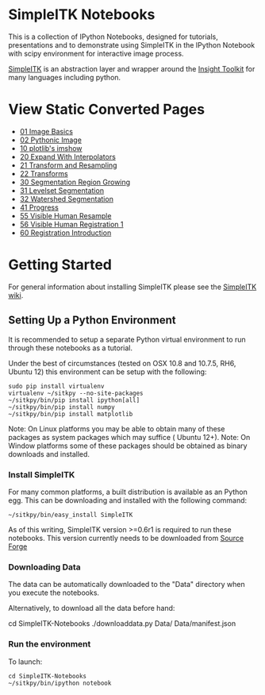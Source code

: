 # SimpleITK Notebooks

This is a collection of IPython Notebooks, designed for tutorials, presentations and to demonstrate using SimpleITK in the IPython Notebook with scipy environment for interactive image process.

[SimpleITK](http://www.simpleitk.org) is an abstraction layer and wrapper around the [Insight Toolkit](http://www.itk.org) for many languages including python.

# View Static Converted Pages

- [01 Image Basics](http://insightsoftwareconsortium.github.io/SimpleITK-Notebooks/01_Image_Basics.html) 
- [02 Pythonic Image](http://insightsoftwareconsortium.github.io/SimpleITK-Notebooks/02_Pythonic_Image.html)
- [10 plotlib's imshow](http://insightsoftwareconsortium.github.io/SimpleITK-Notebooks/10_matplotlib's_imshow.html)
- [20 Expand With Interpolators](http://insightsoftwareconsortium.github.io/SimpleITK-Notebooks/20_Expand_With_Interpolators.html)
- [21 Transform and Resampling](http://insightsoftwareconsortium.github.io/SimpleITK-Notebooks/21_Transform_and_Resampling.html)
- [22 Transforms](http://insightsoftwareconsortium.github.io/SimpleITK-Notebooks/22_Transforms.html)
- [30 Segmentation Region Growing](http://insightsoftwareconsortium.github.io/SimpleITK-Notebooks/30_Segmentation_Region_Growing.html)
- [31 Levelset Segmentation](http://insightsoftwareconsortium.github.io/SimpleITK-Notebooks/31_Levelset_Segmentation.html)
- [32 Watershed Segmentation](http://insightsoftwareconsortium.github.io/SimpleITK-Notebooks/32_Watersheds_Segmentation.html)
- [41 Progress](http://insightsoftwareconsortium.github.io/SimpleITK-Notebooks/41_Progress.html)
- [55 Visible Human Resample](http://insightsoftwareconsortium.github.io/SimpleITK-Notebooks/55_VH_Resample.html)
- [56 Visible Human Registration 1](http://insightsoftwareconsortium.github.io/SimpleITK-Notebooks/56_VH_Registration1.html)
- [60 Registration Introduction](http://insightsoftwareconsortium.github.io/SimpleITK-Notebooks/60_RegistrationIntroduction.html)

# Getting Started

For general information about installing SimpleITK please see the [SimpleITK wiki](http://www.itk.org/Wiki/ITK/Release_4/SimpleITK/GettingStarted).


## Setting Up a Python Environment

It is recommended to setup a separate Python virtual environment to run through these notebooks as a tutorial.

Under the best of circumstances (tested on OSX 10.8 and 10.7.5, RH6, Ubuntu 12) this environment can be setup with the following:

    sudo pip install virtualenv
    virtualenv ~/sitkpy --no-site-packages
    ~/sitkpy/bin/pip install ipython[all]
    ~/sitkpy/bin/pip install numpy
    ~/sitkpy/bin/pip install matplotlib

Note: On Linux platforms you may be able to obtain many of these packages as system packages which may suffice ( Ubuntu 12+).
Note: On Window platforms some of these packages should be obtained as binary downloads and installed.

### Install SimpleITK

For many common platforms, a built distribution is available as an Python egg. This can be downloading and installed with the following command:

    ~/sitkpy/bin/easy_install SimpleITK


As of this writing, SimpleITK version >=0.6r1 is required to run these notebooks. This version currently needs to be downloaded from [Source Forge](http://sourceforge.net/projects/simpleitk/files/SimpleITK/0.6.rc1/Python/)

### Downloading Data

The data can be automatically downloaded to the "Data" directory when you execute the notebooks.

Alternatively, to download all the data before hand:

   cd SimpleITK-Notebooks
   ./downloaddata.py Data/ Data/manifest.json

### Run the environment

To launch:

    cd SimpleITK-Notebooks
    ~/sitkpy/bin/ipython notebook
